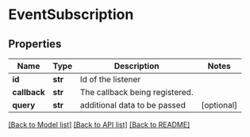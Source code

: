 # EventSubscription

## Properties
Name | Type | Description | Notes
------------ | ------------- | ------------- | -------------
**id** | **str** | Id of the listener | 
**callback** | **str** | The callback being registered. | 
**query** | **str** | additional data to be passed | [optional] 

[[Back to Model list]](../README.md#documentation-for-models) [[Back to API list]](../README.md#documentation-for-api-endpoints) [[Back to README]](../README.md)


